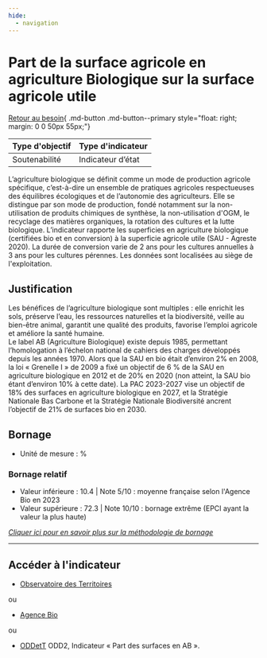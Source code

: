 ```yaml
---
hide:
  - navigation
---
```


# Part de la surface agricole en agriculture Biologique sur la surface agricole utile 

[Retour au besoin](https://konsilion.github.io/diag360/pages/besoins/bv2){ .md-button .md-button--primary style="float: right; margin: 0 0 50px 55px;"}

|Type d'objectif|Type d'indicateur|
|--|--|
|Soutenabilité|Indicateur d’état|

L’agriculture biologique se définit comme un mode de production agricole spécifique, c’est-à-dire  un  ensemble  de  pratiques  agricoles  respectueuses  des  équilibres écologiques  et  de  l’autonomie  des  agriculteurs.  Elle  se  distingue  par  son  mode  de production,  fondé  notamment  sur  la  non-utilisation  de  produits  chimiques  de synthèse,  la  non-utilisation  d'OGM,  le  recyclage  des matières organiques, la rotation des cultures et la lutte biologique. 
L’indicateur  rapporte  les  superficies  en  agriculture  biologique  (certifiées  bio  et  en conversion) à la superficie agricole utile (SAU - Agreste 2020). La durée de conversion varie  de  2  ans  pour  les  cultures  annuelles  à  3  ans  pour  les  cultures  pérennes.  Les données sont localisées au siège de l'exploitation.  

## Justification

Les bénéfices de l’agriculture biologique sont multiples : elle enrichit les sols, préserve l’eau,  les  ressources  naturelles  et  la  biodiversité,  veille  au  bien-être  animal,  garantit une qualité des produits, favorise l’emploi agricole et améliore la santé humaine.  
Le  label  AB (Agriculture Biologique) existe depuis 1985, permettant l’homologation à l’échelon  national  de  cahiers  des  charges  développés  depuis  les  années  1970.  Alors que  la  SAU  en  bio  était  d’environ  2% en 2008, la loi « Grenelle I » de 2009 a fixé un objectif  de  6 % de la SAU en agriculture biologique en 2012 et de 20% en 2020 (non atteint, la SAU bio étant d’environ 10% à cette date). La PAC 2023-2027 vise un objectif de  18%  des  surfaces  en agriculture biologique en 2027, et la Stratégie Nationale Bas Carbone et la Stratégie Nationale Biodiversité ancrent l’objectif de 21% de surfaces bio en 2030. 

## Bornage

* Unité de mesure : %

### Bornage relatif

* Valeur inférieure : 10.4 | Note 5/10 : moyenne française selon l'Agence Bio en 2023
* Valeur supérieure : 72.3 | Note 10/10 : bornage extrême (EPCI ayant la valeur la plus haute)

*[Cliquer ici pour en savoir plus sur la méthodologie de bornage](https://konsilion.github.io/diag360/pages/indicateurs/methode_bornage)*

---

## Accéder à l'indicateur

- [Observatoire des Territoires](https://www.observatoire-des-territoires.gouv.fr/outils/cartographie-interactive/#c=indicator&i=agri_bio_taux.part_agri_bio&s=2020&view=map60)

ou

- [Agence Bio](https://www.agencebio.org/vos-outils/les-chiffres-cles/observatoire-de-la-production-bio/observatoire-de-la-production-bio-nationale/observatoire-de-la-production-bio-sur-votre-territoire/)

ou

- [ODDetT](https://oddett.lab.sspcloud.fr/app/dealapp) ODD2, Indicateur « Part des surfaces en AB ».
